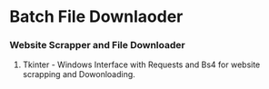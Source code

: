 # Batch File Downlaoder 

### Website Scrapper and File Downloader 

1. Tkinter - Windows Interface with Requests and Bs4 for website scrapping and Dowonloading. 
